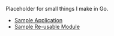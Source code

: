 
Placeholder for small things I make in Go.

- [Sample Application](./sampleapp)
- [Sample Re-usable Module](./samplemodule)

